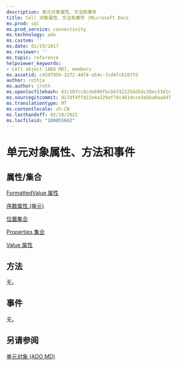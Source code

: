 ```yaml
---
description: 单元对象属性、方法和事件
title: Cell 对象属性、方法和事件 |Microsoft Docs
ms.prod: sql
ms.prod_service: connectivity
ms.technology: ado
ms.custom: ''
ms.date: 01/19/2017
ms.reviewer: ''
ms.topic: reference
helpviewer_keywords:
- Cell object [ADO MD], members
ms.assetid: c45d795b-3272-4df4-a54c-7cd4fcb187fd
author: rothja
ms.author: jroth
ms.openlocfilehash: 61c107cc8cde696fbcbbf421254d5dc38ec53d1c
ms.sourcegitcommit: 917df4ffd22e4a229af7dc481dcce3ebba0aa4d7
ms.translationtype: MT
ms.contentlocale: zh-CN
ms.lasthandoff: 02/10/2021
ms.locfileid: "100055692"
---
```

# <a name="cell-object-properties-methods-and-events"></a>单元对象属性、方法和事件
## <a name="propertiescollections"></a>属性/集合  
 [FormattedValue 属性](./formattedvalue-property-ado-md.md)  
  
 [序数属性 (单元) ](./ordinal-property-ado-md-cell.md)  
  
 [位置集合](./positions-collection-ado-md.md)  
  
 [Properties 集合](../ado-api/properties-collection-ado.md)  
  
 [Value 属性](./value-property-ado-md.md)  
  
## <a name="methods"></a>方法  
 无。  
  
## <a name="events"></a>事件  
 无。  
  
## <a name="see-also"></a>另请参阅  
 [单元对象 (ADO MD)](./cell-object-ado-md.md)
